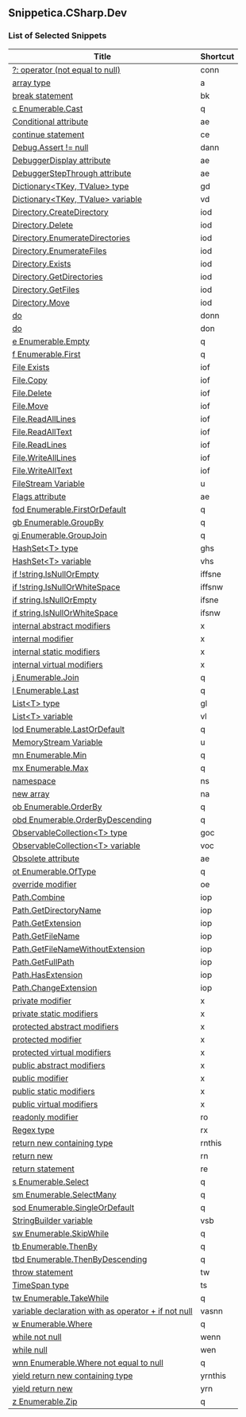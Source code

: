 ﻿## Snippetica.CSharp.Dev

### List of Selected Snippets

Title | Shortcut
----- | --------
[?: operator \(not equal to null\)](ConditionalOperatorNotEqualToNull.snippet)|conn
[array type](ArrayOfTType.snippet)|a
[break statement](BreakStatement.snippet)|bk
[c Enumerable\.Cast](EnumerableCast.snippet)|q
[Conditional attribute](ConditionalAttribute.snippet)|ae
[continue statement](ContinueStatement.snippet)|ce
[Debug\.Assert \!= null](DebugAssertNotNull.snippet)|dann
[DebuggerDisplay attribute](DebuggerDisplayAttribute.snippet)|ae
[DebuggerStepThrough attribute](DebuggerStepThroughAttribute.snippet)|ae
[Dictionary\<TKey, TValue\> type](DictionaryOfTKeyTValueType.snippet)|gd
[Dictionary\<TKey, TValue\> variable](DictionaryOfTKeyTValueVariable.snippet)|vd
[Directory\.CreateDirectory](DirectoryCreateDirectory.snippet)|iod
[Directory\.Delete](DirectoryDelete.snippet)|iod
[Directory\.EnumerateDirectories](DirectoryEnumerateDirectories.snippet)|iod
[Directory\.EnumerateFiles](DirectoryEnumerateFiles.snippet)|iod
[Directory\.Exists](DirectoryExists.snippet)|iod
[Directory\.GetDirectories](DirectoryGetDirectories.snippet)|iod
[Directory\.GetFiles](DirectoryGetFiles.snippet)|iod
[Directory\.Move](DirectoryMove.snippet)|iod
[do](DoNotNull.snippet)|donn
[do](DoNull.snippet)|don
[e Enumerable\.Empty](EnumerableEmpty.snippet)|q
[f Enumerable\.First](EnumerableFirst.snippet)|q
[File Exists](FileExists.snippet)|iof
[File\.Copy](FileCopy.snippet)|iof
[File\.Delete](FileDelete.snippet)|iof
[File\.Move](FileMove.snippet)|iof
[File\.ReadAllLines](FileReadAllLines.snippet)|iof
[File\.ReadAllText](FileReadAllText.snippet)|iof
[File\.ReadLines](FileReadLines.snippet)|iof
[File\.WriteAllLines](FileWriteAllLines.snippet)|iof
[File\.WriteAllText](FileWriteAllText.snippet)|iof
[FileStream Variable](FileStreamVariable.snippet)|u
[Flags attribute](FlagsAttribute.snippet)|ae
[fod Enumerable\.FirstOrDefault](EnumerableFirstOrDefault.snippet)|q
[gb Enumerable\.GroupBy](EnumerableGroupBy.snippet)|q
[gj Enumerable\.GroupJoin](EnumerableGroupJoin.snippet)|q
[HashSet\<T\> type](HashSetOfTType.snippet)|ghs
[HashSet\<T\> variable](HashSetOfTVariable.snippet)|vhs
[if \!string\.IsNullOrEmpty](IfNotStringIsNullOrEmpty.snippet)|iffsne
[if \!string\.IsNullOrWhiteSpace](IfNotStringIsNullOrWhiteSpace.snippet)|iffsnw
[if string\.IsNullOrEmpty](IfStringIsNullOrEmpty.snippet)|ifsne
[if string\.IsNullOrWhiteSpace](IfStringIsNullOrWhiteSpace.snippet)|ifsnw
[internal abstract modifiers](InternalAbstractModifiers.snippet)|x
[internal modifier](InternalModifier.snippet)|x
[internal static modifiers](InternalStaticModifiers.snippet)|x
[internal virtual modifiers](InternalVirtualModifiers.snippet)|x
[j Enumerable\.Join](EnumerableJoin.snippet)|q
[l Enumerable\.Last](EnumerableLast.snippet)|q
[List\<T\> type](ListOfTType.snippet)|gl
[List\<T\> variable](ListOfTVariable.snippet)|vl
[lod Enumerable\.LastOrDefault](EnumerableLastOrDefault.snippet)|q
[MemoryStream Variable](MemoryStreamVariable.snippet)|u
[mn Enumerable\.Min](EnumerableMin.snippet)|q
[mx Enumerable\.Max](EnumerableMax.snippet)|q
[namespace](Namespace.snippet)|ns
[new array ](NewArrayOfT.snippet)|na
[ob Enumerable\.OrderBy](EnumerableOrderBy.snippet)|q
[obd Enumerable\.OrderByDescending](EnumerableOrderByDescending.snippet)|q
[ObservableCollection\<T\> type](ObservableCollectionOfTType.snippet)|goc
[ObservableCollection\<T\> variable](ObservableCollectionOfTVariable.snippet)|voc
[Obsolete attribute](ObsoleteAttribute.snippet)|ae
[ot Enumerable\.OfType](EnumerableOfType.snippet)|q
[override modifier](OverrideModifier.snippet)|oe
[Path\.Combine](PathCombine.snippet)|iop
[Path\.GetDirectoryName](PathGetDirectoryName.snippet)|iop
[Path\.GetExtension](PathGetExtension.snippet)|iop
[Path\.GetFileName](PathGetFileName.snippet)|iop
[Path\.GetFileNameWithoutExtension](PathGetFileNameWithoutExtension.snippet)|iop
[Path\.GetFullPath](PathGetFullPath.snippet)|iop
[Path\.HasExtension](PathHasExtension.snippet)|iop
[Path\.ChangeExtension](PathChangeExtension.snippet)|iop
[private modifier](PrivateModifier.snippet)|x
[private static modifiers](PrivateStaticModifiers.snippet)|x
[protected abstract modifiers](ProtectedAbstractModifiers.snippet)|x
[protected modifier](ProtectedModifier.snippet)|x
[protected virtual modifiers](ProtectedVirtualModifiers.snippet)|x
[public abstract modifiers](PublicAbstractModifiers.snippet)|x
[public modifier](PublicModifier.snippet)|x
[public static modifiers](PublicStaticModifiers.snippet)|x
[public virtual modifiers](PublicVirtualModifiers.snippet)|x
[readonly modifier](ReadOnlyModifier.snippet)|ro
[Regex type](Regex.snippet)|rx
[return new containing type](ReturnNewThis.snippet)|rnthis
[return new](ReturnNew.snippet)|rn
[return statement](ReturnStatement.snippet)|re
[s Enumerable\.Select](EnumerableSelect.snippet)|q
[sm Enumerable\.SelectMany](EnumerableSelectMany.snippet)|q
[sod Enumerable\.SingleOrDefault](EnumerableSingleOrDefault.snippet)|q
[StringBuilder variable](StringBuilderVariable.snippet)|vsb
[sw Enumerable\.SkipWhile](EnumerableSkipWhile.snippet)|q
[tb Enumerable\.ThenBy](EnumerableThenBy.snippet)|q
[tbd Enumerable\.ThenByDescending](EnumerableThenByDescending.snippet)|q
[throw statement](ThrowStatement.snippet)|tw
[TimeSpan type](TimeSpanType.snippet)|ts
[tw Enumerable\.TakeWhile](EnumerableTakeWhile.snippet)|q
[variable declaration with as operator \+ if not null](VariableAsTIfNotNull.snippet)|vasnn
[w Enumerable\.Where](EnumerableWhere.snippet)|q
[while not null](WhileNotNull.snippet)|wenn
[while null](WhileNull.snippet)|wen
[wnn Enumerable\.Where not equal to null](EnumerableWhereNotNull.snippet)|q
[yield return new containing type](YieldReturnNewThis.snippet)|yrnthis
[yield return new](YieldReturnNew.snippet)|yrn
[z Enumerable\.Zip](EnumerableZip.snippet)|q
